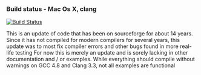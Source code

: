 ### Build status - Mac Os X, clang
[![Build Status](https://travis-ci.org/audiofilter/spuc.png)](https://travis-ci.org/audiofilter/spuc)


This is an update of code that has been on sourceforge for about 14 years. Since it has not compiled for modern compilers for several years, this update was to most fix compiler errors and other bugs found in more real-life testing
For now this is merely an update and is sorely lacking in other documentation and / or examples.
While everything should compile without warnings on GCC 4.8 and Clang 3.3, not all examples are functional

